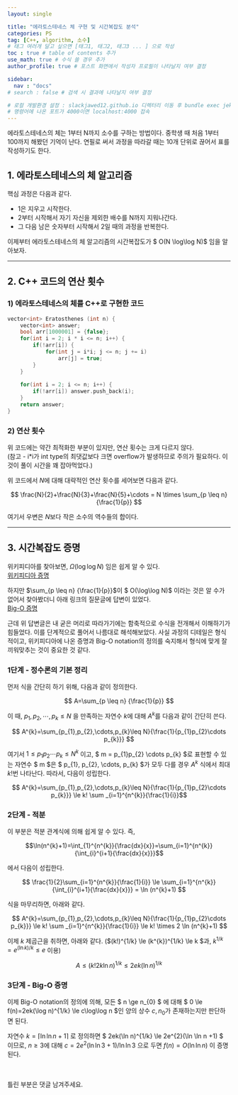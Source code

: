 ```yaml
---
layout: single

title: "에라토스테네스 체 구현 및 시간복잡도 분석"
categories: PS
tag: [C++, algorithm, 소수]
# 태그 여러개 달고 싶으면 [태그1, 태그2, 태그3 ... ] 으로 작성
toc : true # table of contents 추가
use_math: true # 수식 쓸 경우 추가
author_profile: true # 포스트 화면에서 작성자 프로필이 나타날지 여부 결정

sidebar:
  nav : "docs"
# search : false # 검색 시 결과에 나타날지 여부 결정

# 로컬 개발환경 설정 : slackjawed12.github.io 디렉터리 이동 후 bundle exec jekyll serve 명령어 실행
# 명령어에 나온 포트가 4000이면 localhost:4000 접속
---
```


 에라토스테네스의 체는 1부터 N까지 소수를 구하는 방법이다. 중학생 때 처음 1부터 100까지 해봤던 기억이 난다. 
 연필로 써서 과정을 따라갈 때는 10개 단위로 끊어서 표를 작성하기도 한다.  

## 1. 에라토스테네스의 체 알고리즘
 
 핵심 과정은 다음과 같다.   
  - 1은 지우고 시작한다.
  - 2부터 시작해서 자기 자신을 제외한 배수를 N까지 지워나간다. 
  - 그 다음 남은 숫자부터 시작해서 2일 때의 과정을 반복한다.  

 이제부터 에라토스테네스의 체 알고리즘의 시간복잡도가 $ O(N \log\log N)$ 임을 알아보자.

* * *
## 2. C++ 코드의 연산 횟수

### 1) 에라토스테네스의 체를 C++로 구현한 코드

```cpp
vector<int> Eratosthenes (int n) {
    vector<int> answer;
    bool arr[1000001] = {false};
    for(int i = 2; i * i <= n; i++) {
        if(!arr[i]) {
            for(int j = i*i; j <= n; j += i)
                arr[j] = true;
        }
    }
    
    for(int i = 2; i <= n; i++) {
        if(!arr[i]) answer.push_back(i);
    }
    return answer;
}
```

### 2) 연산 횟수
 위 코드에는 약간 최적화한 부분이 있지만, 연산 횟수는 크게 다르지 않다.  
 (참고 - i*i가 int type의 최댓값보다 크면 overflow가 발생하므로 주의가 필요하다. 이것이 풀이 시간을 꽤 잡아먹었다.)

 위 코드에서 $N$에 대해 대략적인 연산 횟수를 세어보면 다음과 같다.  
 
 $$ \frac{N}{2}+\frac{N}{3}+\frac{N}{5}+\cdots = N \times \sum_{p \leq n} {\frac{1}{p}} $$
 
 여기서 우변은 $N$보다 작은 소수의 역수들의 합이다.

* * *
## 3. 시간복잡도 증명
  
  위키피디아를 찾아보면, $\Omega(\log\log N)$ 임은 쉽게 알 수 있다.<br/>
  [위키피디아 증명](https://en.wikipedia.org/wiki/Divergence_of_the_sum_of_the_reciprocals_of_the_primes)  
  
  하지만 $\sum_{p \leq n} {\frac{1}{p}}$이 $ O(\log\log N)$ 이라는 것은 알 수가 없어서 찾아봤더니 아래 링크의 질문글에 답변이 있었다.<br/>
  [Big-O 증명](https://math.stackexchange.com/questions/4362120/sum-of-reciprocals-of-primes-easy-proof-that-sum-p-leq-x-frac1p-c-lo)  
  
  근데 위 답변글은 내 굳은 머리로 따라가기에는 함축적으로 수식을 전개해서 이해하기가 힘들었다. 이를 단계적으로 풀어서 나름대로 해석해보았다. 사실 과정의 디테일은 형식적이고, 위키피디아에 나온 증명과 Big-O notation의 정의를 숙지해서 형식에 맞게 잘 끼워맞추는 것이 중요한 것 같다.<br/>

### 1단계 - 정수론의 기본 정리
  먼저 식을 간단히 하기 위해, 다음과 같이 정의한다.<br/>

  $$ A=\sum_{p \leq n} {\frac{1}{p}} $$

  이 때, $p_{1},p_{2},\cdots,p_{k}\leq N$ 을 만족하는 자연수 $k$에 대해 $A^{k}$를 다음과 같이 간단히 쓴다.<br/>

  $$ A^{k}=\sum_{p_{1},p_{2},\cdots,p_{k}\leq N}{\frac{1}{p_{1}p_{2}\cdots p_{k}}} $$
  
  여기서 $1 \leq p_{1}p_{2} \cdots p_{k}\leq N^{k}$ 이고, $ m = p_{1}p_{2} \cdots p_{k} $로 표현할 수 있는 자연수 $ m $은 $ p_{1},  p_{2}, \cdots, p_{k} $가 모두 다를 경우 $A^{k}$ 식에서 최대 $k!$번 나타난다. 따라서, 다음이 성립한다.<br/>
  
  $$ A^{k}=\sum_{p_{1},p_{2},\cdots,p_{k}\leq N}{\frac{1}{p_{1}p_{2}\cdots p_{k}}} \le k! \sum _{i=1}^{n^{k}}{\frac{1}{i}}$$
  
### 2단계 - 적분
  이 부분은 적분 관계식에 의해 쉽게 알 수 있다. 즉,

  $$\ln(n^{k}+1)=\int_{1}^{n^{k}}{\frac{dx}{x}}=\sum_{i=1}^{n^{k}}{\int_{i}^{i+1}{\frac{dx}{x}}}$$
  
  에서 다음이 성립한다.
  
  $$ \frac{1}{2}\sum_{i=1}^{n^{k}}{\frac{1}{i}} \le \sum_{i=1}^{n^{k}}{\int_{i}^{i+1}{\frac{dx}{x}}} = \ln (n^{k}+1) $$

  식을 마무리하면, 아래와 같다.

  $$ A^{k}=\sum_{p_{1},p_{2},\cdots,p_{k}\leq N}{\frac{1}{p_{1}p_{2}\cdots p_{k}}} \le k! \sum _{i=1}^{n^{k}}{\frac{1}{i}} \le k! \times 2 \ln (n^{k}+1) $$

  이제 $k$ 제곱근을 취하면, 아래와 같다. ($(k!)^{1/k} \le (k^{k})^{1/k} \le k $과, $k^{1/k}=e^{(\ln k) / k} \le e$ 이용)

  $$ A \le (k!2k \ln n)^{1/k} \le 2ek(\ln n)^{1/k} $$ 
  

### 3단계 - Big-O 증명
  이제 Big-O notation의 정의에 의해, 모든 $ n \ge n_{0} $ 에 대해 $ 0 \le f(n)=2ek(\log n)^{1/k} \le c\log\log n $인 양의 상수 $c, n_{0}$가 존재하는지만 판단하면 된다.

  자연수 $k=\lceil \ln \ln n+1\rceil$ 로 정의하면 $ 2ek(\ln n)^{1/k} \le 2e^{2}(\ln \ln n +1) $ 이므로, $n \ge 3$에 대해 $c=2e^{2}(\ln \ln3+1)/\ln\ln 3$ 으로 두면 $f(n)=O(\ln\ln n)$ 이 증명된다.<br/>
  
<br/>
<br/>
틀린 부분은 댓글 남겨주세요.